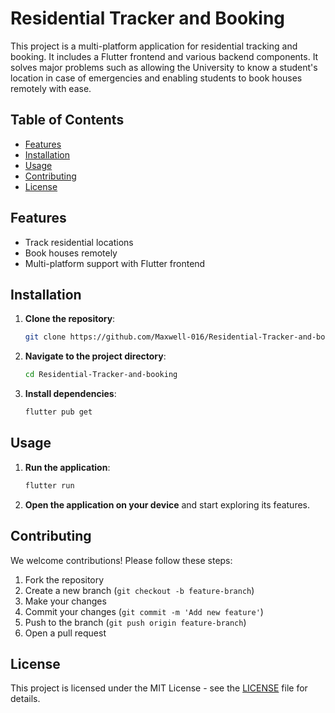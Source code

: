 # Residential Tracker and Booking

This project is a multi-platform application for residential tracking and booking. It includes a Flutter frontend and various backend components. It solves major problems such as allowing the University to know a student's location in case of emergencies and enabling students to book houses remotely with ease.

## Table of Contents
- [Features](#features)
- [Installation](#installation)
- [Usage](#usage)
- [Contributing](#contributing)
- [License](#license)

## Features
- Track residential locations
- Book houses remotely
- Multi-platform support with Flutter frontend

## Installation
1. **Clone the repository**:
    ```sh
    git clone https://github.com/Maxwell-016/Residential-Tracker-and-booking.git
    ```
2. **Navigate to the project directory**:
    ```sh
    cd Residential-Tracker-and-booking
    ```
3. **Install dependencies**:
    ```sh
    flutter pub get
    ```

## Usage
1. **Run the application**:
    ```sh
    flutter run
    ```
2. **Open the application on your device** and start exploring its features.

## Contributing
We welcome contributions! Please follow these steps:
1. Fork the repository
2. Create a new branch (`git checkout -b feature-branch`)
3. Make your changes
4. Commit your changes (`git commit -m 'Add new feature'`)
5. Push to the branch (`git push origin feature-branch`)
6. Open a pull request

## License
This project is licensed under the MIT License - see the [LICENSE](LICENSE) file for details.
